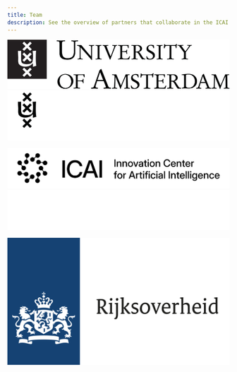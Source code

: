 ```yaml
---
title: Team
description: See the overview of partners that collaborate in the ICAI OpenGov Lab. 
---
```


<div class="partner-logos" markdown>

![Image title](assets/logo/uvalogo_regular_compact_p_en.svg#only-light)
![Image title](assets/logo/uvalogo_regular_compact_d_en.svg#only-dark)

![Image title](assets/logo/ICAI_Logo_Black.png#only-light)
![Image title](assets/logo/ICAI_Logo_White.png#only-dark)

![alt text](assets/logo/rijksoverheid.svg)

</div>